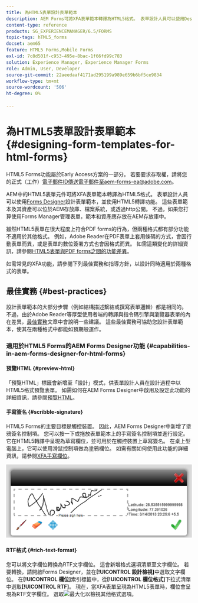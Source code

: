 ```yaml
---
title: 為HTML5表單設計表單範本
description: AEM Forms可將XFA表單範本轉譯為HTML5格式。 表單設計人員可以使用Designer設計表單範本並使用HTML5轉譯功能。
content-type: reference
products: SG_EXPERIENCEMANAGER/6.5/FORMS
topic-tags: hTML5_forms
docset: aem65
feature: HTML5 Forms,Mobile Forms
exl-id: 7c8d501f-c953-495e-8bac-1f66fd99c783
solution: Experience Manager, Experience Manager Forms
role: Admin, User, Developer
source-git-commit: 22aeedaaf4171ad295199a989e659b6bf5ce9834
workflow-type: tm+mt
source-wordcount: '506'
ht-degree: 0%

---
```


# 為HTML5表單設計表單範本{#designing-form-templates-for-html-forms}

<span class="preview"> HTML5 Forms功能屬於Early Access方案的一部分。 若要要求存取權，請將您的正式（工作）電子郵件ID傳送電子郵件至aem-forms-ea@adobe.com。
</span>

AEM中的HTML5表單元件可將XFA表單範本轉譯為HTML5格式。 表單設計人員可以使用[Forms Designer](https://www.adobe.com/go/learn_aemforms_designer_63)設計表單範本，並使用HTML5轉譯功能。 這些表單範本及其資產可以位於AEM存放庫、檔案系統，或透過http公開。 不過，如果您打算使用Forms Manager管理表單，範本和資產應存放在AEM存放庫中。

雖然HTML5表單在很大程度上符合PDF forms的行為，但兩種格式都有部分功能不適用於其他格式。 例如，Adobe Reader在PDF表單上套用條碼的方式，會因行動表單而異，或是表單的數位簽署方式也會因格式而異。 如需這類變化的詳細資訊，請參閱[HTML5表單與PDF forms之間的功能差異](/help/forms/feature-differentiation-html5-forms-pdf-forms.md)。

如需常見的XFA功能，請參閱下列最佳實務和指導方針，以設計同時適用於兩種格式的表單。

## 最佳實務 {#best-practices}

設計表單範本的大部分步驟（例如結構描述繫結或撰寫表單邏輯）都是相同的。 不過，由於Adobe Reader等厚型使用者端的轉譯與指令碼引擎與瀏覽器表單的內在差異，[最佳實務](/help/forms/design-accessible-html5-forms.md)文章中會說明一些建議。 這些最佳實務可協助您設計表單範本，使其在兩種格式中都能如預期般運作。

### 適用於HTML5 Forms的AEM Forms Designer功能 {#capabilities-in-aem-forms-designer-for-html-forms}

#### 預覽HTML {#preview-html}

「預覽HTML」標籤會新增至「設計」模式，供表單設計人員在設計過程中以HTML5格式預覽表單。 如需如何在AEM Forms Designer中啟用及設定此功能的詳細資訊，請參閱[預覽HTML](/help/forms/preview-xdp-forms-html.md)。

#### 手寫簽名 {#scribble-signature}

HTML5 Forms的主要目標是觸控裝置。 因此，AEM Forms Designer中新增了塗鴉簽名控制項。 您可以按一下或拖放表單範本上的手寫簽名控制項並進行設定。 它在HTML5轉譯中呈現為草寫欄位，並可用於在觸控裝置上草寫簽名。 在桌上型電腦上，它可以使用滑鼠控制項做為塗鴉欄位。 如需有關如何使用此功能的詳細資訊，請參閱[XFA手寫欄位](/help/forms/signing-forms-using-scribble.md)。

![4](assets/4.png)

#### RTF格式 {#rich-text-format}

您可以將文字欄位轉換為RTF文字欄位。 這會新增格式選項清單至文字欄位。 若要轉換，請開啟Forms Designer，並在&#x200B;**[!UICONTROL 設計檢視]**&#x200B;中選取文字欄位。 在&#x200B;**[!UICONTROL 欄位]**&#x200B;索引標籤中，從&#x200B;**[!UICONTROL 欄位格式]**&#x200B;下拉式清單中選取&#x200B;**[!UICONTROL RTF]**。 現在，當XFA表單呈現為HTML5表單時，欄位會呈現為RTF文字欄位。 選取![最大化](assets/maximize_icon.svg)以檢視其他格式選項。
